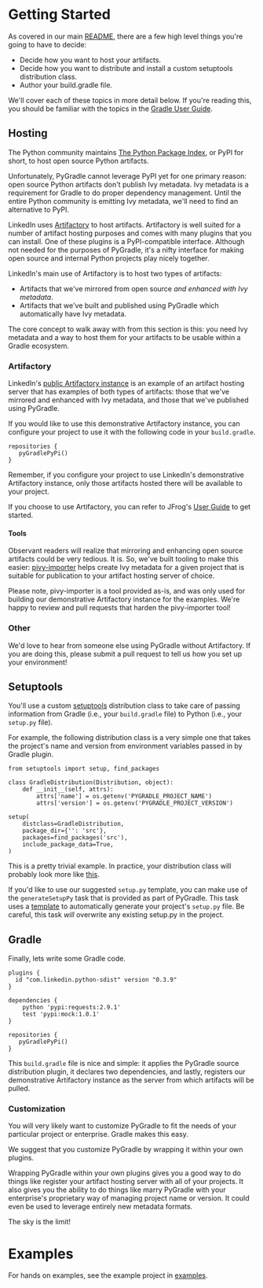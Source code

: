 # Getting Started

As covered in our main [README](../README.md), there are a few high level
things you're going to have to decide:

- Decide how you want to host your artifacts.
- Decide how you want to distribute and install a custom setuptools distribution class.
- Author your build.gradle file.

We'll cover each of these topics in more detail below. If you're reading this,
you should be familiar with the topics in the [Gradle User
Guide](https://docs.gradle.org/3.3/userguide/userguide.html).

## Hosting

The Python community maintains [The Python Package
Index](https://pypi.org), or PyPI for short, to host open source
Python artifacts.

Unfortunately, PyGradle cannot leverage PyPI yet for one primary reason: open
source Python artifacts don't publish Ivy metadata. Ivy metadata is a
requirement for Gradle to do proper dependency management. Until the entire
Python community is emitting Ivy metadata, we'll need to find an alternative to
PyPI.

LinkedIn uses [Artifactory](https://www.jfrog.com/artifactory/) to host
artifacts. Artifactory is well suited for a number of artifact hosting purposes
and comes with many plugins that you can install. One of these plugins is a
PyPI-compatible interface. Although not needed for the purposes of PyGradle,
it's a nifty interface for making open source and internal Python projects play
nicely together.

LinkedIn's main use of Artifactory is to host two types of artifacts:

- Artifacts that we've mirrored from open source _and enhanced with Ivy metadata_.
- Artifacts that we've built and published using PyGradle which automatically have Ivy metadata.

The core concept to walk away with from this section is this: you need Ivy
metadata and a way to host them for your artifacts to be usable within a Gradle
ecosystem.

### Artifactory

LinkedIn's [public Artifactory instance](https://linkedin.jfrog.io/linkedin/webapp/#/artifacts/browse/tree/General/pypi-external)
is an example of an artifact hosting server that has examples of both types of
artifacts: those that we've mirrored and enhanced with Ivy metadata, and those
that we've published using PyGradle.

If you would like to use this demonstrative Artifactory instance, you can
configure your project to use it with the following code in your `build.gradle`.

    repositories {
       pyGradlePyPi()
    }

Remember, if you configure your project to use LinkedIn's demonstrative
Artifactory instance, only those artifacts hosted there will be available to
your project.

If you choose to use Artifactory, you can refer to JFrog's [User
Guide](https://www.jfrog.com/confluence/display/RTF/Using+Artifactory) to get
started.

#### Tools

Observant readers will realize that mirroring and enhancing open source
artifacts could be very tedious. It is. So, we've built tooling to make this
easier: [pivy-importer](pivy-importer.md) helps create Ivy metadata for a given
project that is suitable for publication to your artifact hosting server of
choice.

Please note, pivy-importer is a tool provided as-is, and was only used for
building our demonstrative Artifactory instance for the examples. We're happy
to review and pull requests that harden the pivy-importer tool!

### Other

We'd love to hear from someone else using PyGradle without Artifactory. If you
are doing this, please submit a pull request to tell us how you set up your
environment!

## Setuptools

You'll use a custom [setuptools](https://setuptools.readthedocs.io/en/latest/)
distribution class to take care of passing information from Gradle (i.e., your
`build.gradle` file) to Python (i.e., your `setup.py` file).

For example, the following distribution class is a very simple one that takes
the project's name and version from environment variables passed in by Gradle
plugin.

    from setuptools import setup, find_packages

    class GradleDistribution(Distribution, object):
        def __init__(self, attrs):
            attrs['name'] = os.getenv('PYGRADLE_PROJECT_NAME')
            attrs['version'] = os.getenv('PYGRADLE_PROJECT_VERSION')

    setup(
        distclass=GradleDistribution,
        package_dir={'': 'src'},
        packages=find_packages('src'),
        include_package_data=True,
    )

This is a pretty trivial example. In practice, your distribution class will
probably look more like [this](../examples/example-project/setup.py).

If you'd like to use our suggested `setup.py` template, you can make use of the
`generateSetupPy` task that is provided as part of PyGradle. This task uses a
[template](../pygradle-plugin/templates/setup.py.template) to automatically
generate your project's `setup.py` file. Be careful, this task *will* overwrite
any existing setup.py in the project.

## Gradle

Finally, lets write some Gradle code.

    plugins {
      id "com.linkedin.python-sdist" version "0.3.9"
    }

    dependencies {
        python 'pypi:requests:2.9.1'
        test 'pypi:mock:1.0.1'
    }

    repositories {
       pyGradlePyPi()
    }

This `build.gradle` file is nice and simple: it applies the PyGradle source
distribution plugin, it declares two dependencies, and lastly, registers our
demonstrative Artifactory instance as the server from which artifacts will be
pulled.

### Customization

You will very likely want to customize PyGradle to fit the needs of your
particular project or enterprise. Gradle makes this easy.

We suggest that you customize PyGradle by wrapping it within your own plugins.

Wrapping PyGradle within your own plugins gives you a good way to do
things like register your artifact hosting server with all of your projects. It
also gives you the ability to do things like marry PyGradle with your
enterprise's proprietary way of managing project name or version. It could even
be used to leverage entirely new metadata formats.

The sky is the limit!

# Examples

For hands on examples, see the example project in [examples](../examples).
